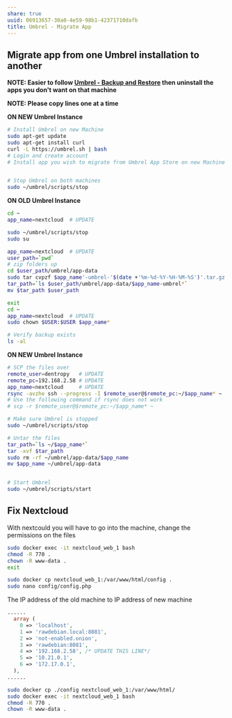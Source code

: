 ```yaml
---
share: true
uuid: 06913657-30a0-4e59-98b1-42371710dafb
title: Umbrel - Migrate App
---
```

## Migrate app from one Umbrel installation to another

**NOTE: Easier to follow [Umbrel - Backup and Restore](/92aa8e61-712a-414d-95c1-7b9ff98c2f98) then uninstall the apps you don't want on that machine**

**NOTE: Please copy lines one at a time**

**ON NEW Umbrel Instance**
``` bash
# Install Umbrel on new Machine
sudo apt-get update
sudo apt-get install curl
curl -L https://umbrel.sh | bash
# Login and create account
# Install app you wish to migrate from Umbrel App Store on new Machine


# Stop Umbrel on both machines
sudo ~/umbrel/scripts/stop
```

**ON OLD Umbrel Instance**
``` bash
cd ~
app_name=nextcloud  # UPDATE

sudo ~/umbrel/scripts/stop
sudo su

app_name=nextcloud  # UPDATE
user_path=`pwd`
# zip folders up
cd $user_path/umbrel/app-data
sudo tar cvpzf $app_name'-umbrel-'$(date +'%m-%d-%Y-%H-%M-%S')'.tar.gz' $app_name
tar_path=`ls $user_path/umbrel/app-data/$app_name-umbrel*`
mv $tar_path $user_path

exit
cd ~
app_name=nextcloud  # UPDATE
sudo chown $USER:$USER $app_name*

# Verify backup exists
ls -al
```

**ON NEW Umbrel Instance**
``` bash
# SCP the files over
remote_user=dentropy   # UPDATE
remote_pc=192.168.2.58 # UPDATE
app_name=nextcloud     # UPDATE
rsync -avzhe ssh --progress -I $remote_user@$remote_pc:~/$app_name* ~
# Use the following command if rsync does not work
# scp -r $remote_user@$remote_pc:~/$app_name* ~

# Make sure Umbrel is stopped
sudo ~/umbrel/scripts/stop

# Untar the files
tar_path=`ls ~/$app_name*`
tar -xvf $tar_path
sudo rm -rf ~/umbrel/app-data/$app_name
mv $app_name ~/umbrel/app-data


# Start Umbrel
sudo ~/umbrel/scripts/start

```

## Fix Nextcloud

With nextcould you will have to go into the machine, change the permissions on the files

``` bash
sudo docker exec -it nextcloud_web_1 bash
chmod -R 770 .
chown -R www-data .
exit

sudo docker cp nextcloud_web_1:/var/www/html/config .
sudo nano config/config.php
```

The IP address of the old machine to IP address of new machine

``` php
......
  array (
    0 => 'localhost',
    1 => 'rawdebian.local:8081',
    2 => 'not-enabled.onion',
    3 => 'rawdebian:8081',
    4 => '192.168.2.58', /* UPDATE THIS LINE*/
    5 => '10.21.0.1',
    6 => '172.17.0.1',
  ),
......
```

``` bash
sudo docker cp ./config nextcloud_web_1:/var/www/html/
sudo docker exec -it nextcloud_web_1 bash
chmod -R 770 .
chown -R www-data .
```
